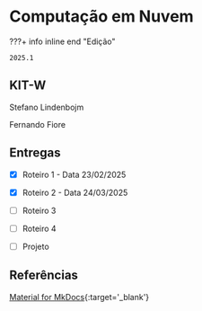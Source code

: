 # Computação em Nuvem


???+ info inline end "Edição"

    2025.1


## KIT-W

Stefano Lindenbojm

Fernando Fiore


## Entregas

- [x] Roteiro 1 - Data 23/02/2025
- [x] Roteiro 2 - Data 24/03/2025
- [ ] Roteiro 3
- [ ] Roteiro 4
- [ ] Projeto


## Referências

[Material for MkDocs](https://squidfunk.github.io/mkdocs-material/reference/){:target='_blank'}
